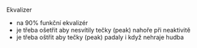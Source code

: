 Ekvalizer

- na 90% funkční ekvalizér
- je třeba ošetřit aby nesvítily tečky (peak) nahoře při neaktivitě
- je třeba oštřit aby tečky (peak) padaly i když nehraje hudba
